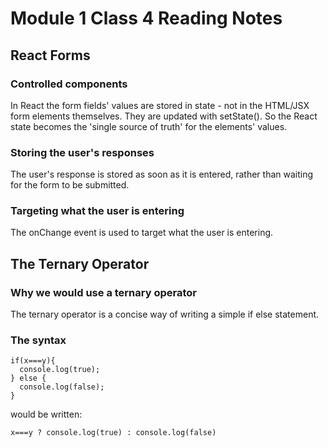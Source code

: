 # Module 1 Class 4 Reading Notes

## React Forms

### Controlled components

In React the form fields' values are stored in state - not in the HTML/JSX form elements themselves. They are updated with setState(). So the React state becomes the 'single source of truth' for the elements' values.

### Storing the user's responses

The user's response is stored as soon as it is entered, rather than waiting for the form to be submitted.

### Targeting what the user is entering

The onChange event is used to target what the user is entering.

## The Ternary Operator

### Why we would use a ternary operator

The ternary operator is a concise way of writing a simple if else statement.

### The syntax

```
if(x===y){
  console.log(true);
} else {
  console.log(false);
}
```

would be written:

```
x===y ? console.log(true) : console.log(false)
```

